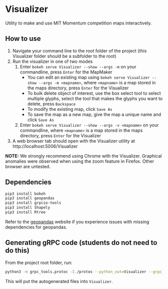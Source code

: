 # Visualizer

Utility to make and use MIT Momentum competition maps interactively.

## How to use

1. Navigate your command line to the root folder of the project (this Visualizer folder should be a subfolder to the root)
2. Run the visualizer in one of two modes
   1. Enter `bokeh serve Visualizer --show --args -m` on your commandline, press `Enter` for the MapMaker
      - You can edit an existing map using `bokeh serve Visualizer --show --args -m <mapname>`, where `<mapname>` is a map stored in the maps directory, press `Enter` for the Visualizer
      - To bulk delete object of interest, use the box select tool to select multiple glyphs, select the tool that makes the glyphs you want to delete, press `Backspace`
      - To modify the existing map, click `Save As`
      - To save the map as a new map, give the map a unique name and click `Save As`
   2. Enter `bokeh serve Visualizer --show --args -v <mapname>` on your commandline, where `<mapname>` is a map stored in the maps directory, press `Enter` for the Visualizer
3. A web browser tab should open with the Visualizer utility at http://localhost:5006/Visualizer

**NOTE:** We strongly recommend using Chrome with the Visualizer. Graphical anomalies were observed when using the zoom feature in Firefox. Other browser are untested.

## Dependencies

``` sh
pip3 install bokeh
pip3 install geopandas
pip3 install grpcio-tools
pip3 install Shapely
pip3 install Rtree
```

Refer to the [geopandas](https://geopandas.org/getting_started/install.html#installing-with-pip) website if you experience issues with missing dependencies for geopandas.

## Generating gRPC code (students do not need to do this)

From the project root folder, run:

``` sh
python3 -m grpc_tools.protoc -I./protos --python_out=Visualizer --grpc_python_out=Visualizer protos/viz.proto
```

This will put the autogenerated files into `Visualizer`.
